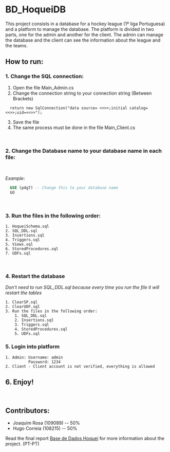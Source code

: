 # BD_HoqueiDB

This project consists in a database for a hockey league (1º liga Portuguesa) and a platform to manage the database. The platform is divided in two parts, one for the admin and another for the client. The admin can manage the database and the client can see the information about the league and the teams.

## How to run:

### 1. Change the SQL connection:

  1. Open the file Main_Admin.cs
  2. Change the connection string to your connection string (Between Brackets)
  ```
    return new SqlConnection("data source= <<>>;initial catalog=<<>>;uid=<<>>");
  ```
  3. Save the file
  4. The same process must be done in the file Main_Client.cs

<br />

### 2. Change the Database name to your database name in each file:
<br />

_Example_:

  ```sql
    USE (p4g7) -- Change this to your database name
    GO
  ```

<br />

### 3. Run the files in the following order:

    1. HoqueiSchema.sql
    2. SQL_DDL.sql
    3. Insertions.sql
    4. Triggers.sql
    5. Views.sql
    6. StoredProcedures.sql
    7. UDFs.sql

<br />

### 4. Restart the database
_Don't need to run SQL_DDL.sql because every time you run the file it will restart the tables_

    1. ClearSP.sql
    2. ClearUDF.sql
    3. Run the files in the following order:
        1. SQL_DDL.sql
        2. Insertions.sql
        3. Triggers.sql
        4. StoredProcedures.sql
        5. UDFs.sql

### 5. Login into platform

    1. Admin: Username: admin
              Password: 1234
    2. Client - Client account is not verified, everything is allowed


## 6. Enjoy!

<br />

## Contributors:
  - Joaquim Rosa (109089)  -- 50%
  - Hugo Correia (108215) -- 50%

  Read the final report [Base de Dados Hoquei](https://github.com/MrLoydHD/BD_HoqueiDB/blob/main/Base%20de%20Dados%20Hoquei.pdf) for more information about the project. (PT-PT)

